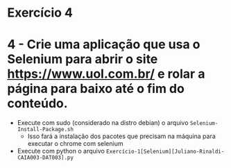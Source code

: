 # Exercício 4

# 4 - Crie uma aplicação que usa o Selenium para abrir o site https://www.uol.com.br/ e rolar a página para baixo até o fim do conteúdo.

- Execute com sudo (considerado na distro debian) o arquivo `Selenium-Install-Package.sh`
  - Isso fará a instalação dos pacotes que precisam na máquina para executar o chrome com selenium
- Execute com python o arquivo `Exercício-1[Selenium][Juliano-Rinaldi-CAIA003-DAT003].py`